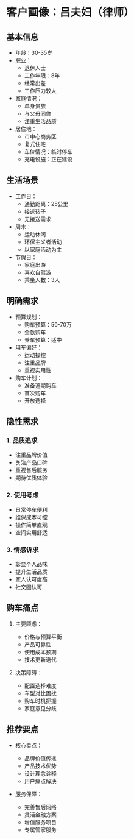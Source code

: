# 客户画像：吕夫妇（律师）

## 基本信息
- 年龄：30-35岁
- 职业：
  - 退休人士
  - 工作年限：8年
  - 经常出差
  - 工作压力较大
- 家庭情况：
  - 单身贵族
  - 与父母同住
  - 注重生活品质
- 居住地：
  - 市中心商务区
  - 复式住宅
  - 车位情况：临时停车
  - 充电设施：正在建设

## 生活场景
- 工作日：
  - 通勤距离：25公里
  - 接送孩子
  - 无接送需求
- 周末：
  - 运动休闲
  - 环保主义者活动
  - 以家庭活动为主
- 节假日：
  - 家庭出游
  - 喜欢自驾游
  - 乘坐人数：3人

## 明确需求
- 预算规划：
  - 购车预算：50-70万
  - 全款购车
  - 养车预算：适中
- 用车偏好：
  - 运动操控
  - 注重品牌
  - 重视实用性
- 购车计划：
  - 准备近期购车
  - 首次购车
  - 开放选择

## 隐性需求
### 1. 品质追求
- 注重品牌价值
- 关注产品口碑
- 重视售后服务
- 期待优质体验

### 2. 使用考虑
- 日常停车便利
- 维保成本可控
- 操作简单直观
- 空间实用舒适

### 3. 情感诉求
- 彰显个人品味
- 提升生活品质
- 家人认可度高
- 社交圈认可

## 购车痛点
1. 主要顾虑：
   - 价格与预算平衡
   - 产品可靠性
   - 使用成本预期
   - 技术更新迭代

2. 决策障碍：
   - 配置选择难度
   - 车型对比困扰
   - 购车时机把握
   - 家庭意见分歧

## 推荐要点
- 核心卖点：
  - 品牌价值传递
  - 产品技术优势
  - 设计理念诠释
  - 用户痛点解决

- 服务保障：
  - 完善售后网络
  - 灵活金融方案
  - 增值服务项目
  - 专属管家服务